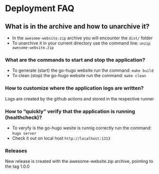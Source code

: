 # Deployment FAQ

## What is in the archive and how to unarchive it?

- In the `awesome-website.zip` archive you will encounter the `dist/` folder
- To unarchive it in your current directory use the command line: `unzip awesome-website.zip`

### What are the commands to start and stop the application?

- To generate (start) the go-hugo website run the command: `make build`
- To clean (stop) the go-hugo website run the command: `make clean`

### How to customize where the application logs are written?

Logs are created by the github actions and stored in the respective runner

### How to “quickly” verify that the application is running (healthcheck)?

- To veryfy is the go-hugo wesite is runnig correctly run the command: `hugo server`
- Check it out on local host `http://localhost:1313`

### Releases

New release is created with the awesome-website.zip archive,
pointing to the tag 1.0.0
